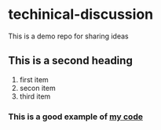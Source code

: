 # techinical-discussion
This is a demo repo for sharing ideas


## This is a second heading
1. first item
2. secon item
3. third item

### This is a good example of [my code](https://gist.github.com/wouwou4444/6bcd02cb28ce3328ea7088a66b69a71b)
